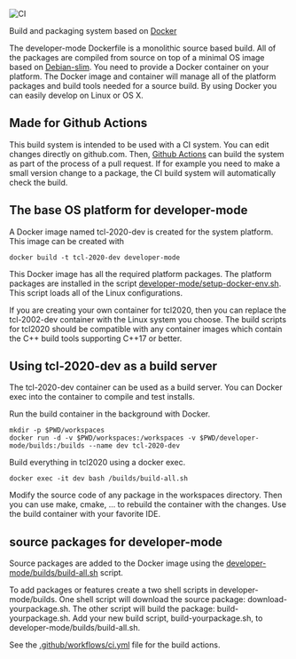![CI](https://github.com/tcl2020/tcl2020-build/workflows/CI/badge.svg)

Build and packaging system based on [Docker](http://docker.org)

The developer-mode Dockerfile is a monolithic source based build.
All of the packages are compiled from source on top of a minimal
OS image based on [Debian-slim](https://hub.docker.com/_/debian/).
You need to provide a Docker container on your platform.
The Docker image and container will manage all of the platform packages and build tools needed
for a source build.
By using Docker you can easily develop on Linux or OS X.

## Made for Github Actions
This build system is intended to be used with a CI system.
You can edit changes directly on github.com.
Then, [Github Actions](https://github.com/features/actions) can build the system as part of the process of a pull request.
If for example you need to make a small version change to a package, the CI build system will automatically
check the build.

## The base OS platform for developer-mode

A Docker image named tcl-2020-dev is created for the system platform.
This image can be created with

```docker build -t tcl-2020-dev developer-mode```

This Docker image has all the required platform packages.
The platform packages are installed in the script [developer-mode/setup-docker-env.sh](developer-mode/setup-docker-env.sh).
This script loads all of the Linux configurations.

If you are creating your own container for tcl2020, then you can replace the tcl-2002-dev container 
with the Linux system you choose.  The build scripts for tcl2020 should be compatible with any container images which 
contain the C++ build tools supporting C++17 or better.

## Using tcl-2020-dev as a build server

The tcl-2020-dev container can be used as a build server.
You can Docker exec into the container to compile and test installs.

Run the build container in the background with Docker.
```
mkdir -p $PWD/workspaces
docker run -d -v $PWD/workspaces:/workspaces -v $PWD/developer-mode/builds:/builds --name dev tcl-2020-dev
```
Build everything in tcl2020 using a docker exec.
```
docker exec -it dev bash /builds/build-all.sh
```
Modify the source code of any package in the workspaces directory. Then you can use make, cmake, ... to rebuild the container with
the changes.  Use the build container with your favorite IDE.

## source packages for developer-mode

Source packages are added to the Docker image using
the [developer-mode/builds/build-all.sh](developer-mode/builds/build-all.sh) script.

To add packages or features create a two shell scripts in developer-mode/builds.
One shell script will download the source package: download-yourpackage.sh. The other script
will build the package: build-yourpackage.sh.
Add your new build script, build-yourpackage.sh, to developer-mode/builds/build-all.sh.

See the [.github/workflows/ci.yml](.github/workflows/ci.yml) file for the build actions.
